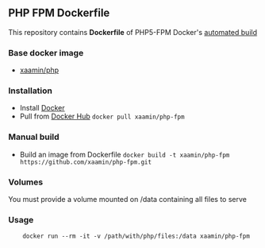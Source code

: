 ## PHP FPM Dockerfile
This repository contains **Dockerfile** of PHP5-FPM Docker's [automated build](https://hub.docker.com/r/xaamin/php-fpm)

### Base docker image
* [xaamin/php](https://registry.hub.docker.com/r/xaamin/php)

### Installation
* Install [Docker](https://www.docker.com)
* Pull from [Docker Hub](https://hub.docker.com/r/xaamin/php-fpm) `docker pull xaamin/php-fpm`

### Manual build
* Build an image from Dockerfile `docker build -t xaamin/php-fpm https://github.com/xaamin/php-fpm.git`

### Volumes
You must provide a volume mounted on /data containing all files to serve

### Usage
```
	docker run --rm -it -v /path/with/php/files:/data xaamin/php-fpm
```